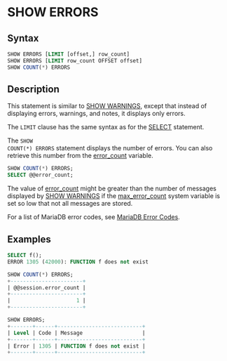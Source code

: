 # SHOW ERRORS

## Syntax

```sql
SHOW ERRORS [LIMIT [offset,] row_count]
SHOW ERRORS [LIMIT row_count OFFSET offset]
SHOW COUNT(*) ERRORS
```

## Description

This statement is similar to [SHOW WARNINGS](/sql-statements-structure/sql-statements/administrative-sql-statements/show/show-warnings), except that instead of
displaying errors, warnings, and notes, it displays only errors.

The <code class="highlight fixed" style="white-space:pre-wrap">LIMIT</code> clause has the same syntax as for the
[SELECT](/sql-statements-structure/sql-statements/data-manipulation/selecting-data/select) statement.

The <code class="highlight fixed" style="white-space:pre-wrap">SHOW COUNT(*) ERRORS</code> statement displays the number of
errors. You can also retrieve this number from the [error_count](/kb/en/server-system-variables/#error_count) variable.

```sql
SHOW COUNT(*) ERRORS;
SELECT @@error_count;
```

The value of [error_count](/kb/en/server-system-variables/#error_count) might be greater than the number of messages displayed by [SHOW WARNINGS](/sql-statements-structure/sql-statements/administrative-sql-statements/show/show-warnings) if the [max_error_count](/kb/en/server-system-variables/#max_error_count) system variable is set so low that not all messages are stored.

For a list of MariaDB error codes, see [MariaDB Error Codes](/sql-statements-structure/sql-language-structure/mariadb-error-codes).

## Examples

```sql
SELECT f();
ERROR 1305 (42000): FUNCTION f does not exist

SHOW COUNT(*) ERRORS;
+-----------------------+
| @@session.error_count |
+-----------------------+
|                     1 |
+-----------------------+

SHOW ERRORS;
+-------+------+---------------------------+
| Level | Code | Message                   |
+-------+------+---------------------------+
| Error | 1305 | FUNCTION f does not exist |
+-------+------+---------------------------+
```